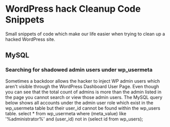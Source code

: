 # WordPress hack Cleanup Code Snippets
Small snippets of code which make our life easier when trying to clean up a hacked WordPress site.

## MySQL
### Searching for shadowed admin users under wp_usermeta
Sometimes a backdoor allows the  hacker to inject WP admin users which aren't visible through the WordPress Dashboard User Page. Even though you can see that the total count of admins is more than the admin listed  in the page you cannot search or view those admin users. The MySQL query below shows all accounts under the admin user role which exist in the wp_usermeta table but their user_id cannot be found within the wp_users table.
select * from wp_usermeta where (meta_value) like '%administrator%' and (user_id) not in (select id from wp_users);
```
